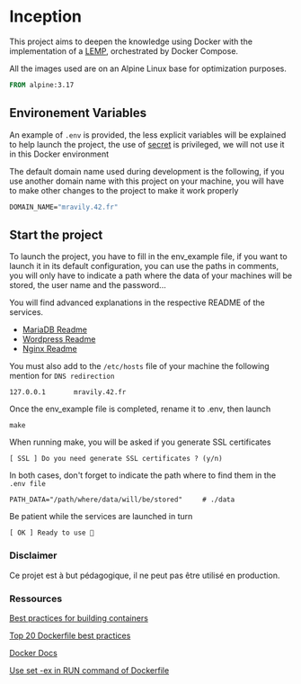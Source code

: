 # Inception

This project aims to deepen the knowledge using Docker with the implementation of a [LEMP](https://www.geeksforgeeks.org/what-is-lemp-stack/), orchestrated by Docker Compose.

All the images used are on an Alpine Linux base for optimization purposes.

```Dockerfile
FROM alpine:3.17
```

## Environement Variables

An example of `.env` is provided, the less explicit variables will be explained to help launch the project, the use of [secret](https://docs.docker.com/engine/swarm/secrets/) is privileged, we will not use it in this Docker environment

The default domain name used during development is the following, if you use another domain name with this project on your machine, you will have to make other changes to the project to make it work properly

```Dockerfile
DOMAIN_NAME="mravily.42.fr"
```

## Start the project

To launch the project, you have to fill in the env_example file, if you want to launch it in its default configuration, you can use the paths in comments, you will only have to indicate a path where the data of your machines will be stored, the user name and the password... 

You will find advanced explanations in the respective README of the services. 
- [MariaDB Readme](https://github.com/mravily/Inception/blob/fix-bug-image/mariadb/README.md)
- [Wordpress Readme](https://github.com/mravily/Inception/blob/fix-bug-image/wordpress/README.md)
- [Nginx Readme](https://github.com/mravily/Inception/blob/fix-bug-image/nginx/README.md)

You must also add to the `/etc/hosts` file of your machine the following mention for `DNS redirection`
```shell
127.0.0.1       mravily.42.fr
```

Once the env_example file is completed, rename it to .env, then launch 
```shell
make
```

When running make, you will be asked if you generate SSL certificates

```shell
[ SSL ] Do you need generate SSL certificates ? (y/n)
```

In both cases, don't forget to indicate the path where to find them in the `.env file`
```shell
PATH_DATA="/path/where/data/will/be/stored"		# ./data
```

Be patient while the services are launched in turn
```shell
[ OK ] Ready to use 🍻
```

### Disclaimer
Ce projet est à but pédagogique, il ne peut pas être utilisé en production.

### Ressources 

[Best practices for building containers](https://cloud.google.com/architecture/best-practices-for-building-containers#remove_unnecessary_tools)

[Top 20 Dockerfile best practices](https://sysdig.com/blog/dockerfile-best-practices/)

[Docker Docs](https://docs.docker.com/desktop/)

[Use set -ex in RUN command of Dockerfile](https://gitlab.com/gitlab-org/gitlab/-/issues/221030)

